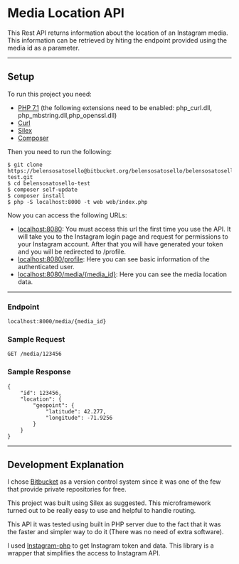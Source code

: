 Media Location API
==================
This Rest API returns information about the location of an Instagram media. This information can be retrieved by hiting the endpoint provided using the media id as a parameter.

* * *

Setup
-----
To run this project you need:

- [PHP 7.1](http://windows.php.net/download#php-7.1) (the following extensions need to be enabled: php\_curl.dll, php\_mbstring.dll,php\_openssl.dll)
- [Curl](https://gist.github.com/VersatilityWerks/5719158/download)
- [Silex](http://silex.sensiolabs.org/)
- [Composer](https://getcomposer.org/)

Then you need to run the following:

    $ git clone https://belensosatosello@bitbucket.org/belensosatosello/belensosatosello-test.git
    $ cd belensosatosello-test
    $ composer self-update
    $ composer install
    $ php -S localhost:8000 -t web web/index.php

Now you can access the following URLs:

- [localhost:8080](localhost:8080): You must access this url the first time you use the API. It will take you to the Instagram login page and request for permissions to your Instagram account. After that you will have generated your token and you will be redirected to /profile.
- [localhost:8080/profile](localhost:8080/prodile): Here you can see basic information of the authenticated user.
- [localhost:8080/media/{media\_id}](http://localhost:8000/media/1402451097368744018_1173952339): Here you can see the media location data.

* * *

### Endpoint

    localhost:8000/media/{media_id}

### Sample Request
    GET /media/123456


### Sample Response
    {
        "id": 123456,
        "location": {
            "geopoint": {
                "latitude": 42.277,
                "longitude": -71.9256
            }
        }
    }

* * *

Development Explanation
-----------------------
I chose [Bitbucket](https://bitbucket.org/) as a version control system since it was one of the few that provide private repositories for free. 

This project was built using Silex as suggested. This microframework turned out to be really easy to use and helpful to handle routing.  

This API it was tested using built in PHP server due to the fact that it was the faster and simpler way to do it (There was no need of extra software). 

I used [Instagram-php](https://github.com/haridarshan/instagram-php) to get Instagram token and data. This library is a wrapper that simplifies the access to Instagram API.